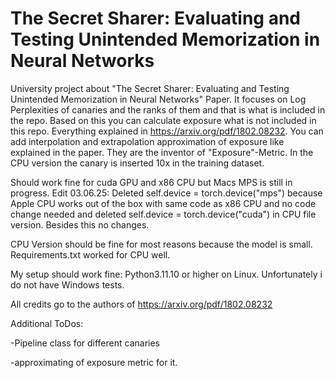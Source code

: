 # The Secret Sharer: Evaluating and Testing Unintended Memorization in Neural Networks

University project about "The Secret Sharer: Evaluating and Testing
Unintended Memorization in Neural Networks" Paper. It focuses on Log Perplexities of canaries and the ranks of them and that is what is included in the repo. Based on this you can calculate exposure what is not included in this repo. Everything explained in https://arxiv.org/pdf/1802.08232. You can add interpolation and extrapolation approximation of exposure like explained in the paper. They are the inventor of "Exposure"-Metric. In the CPU version the canary is inserted 10x in the training dataset. 

Should work fine for cuda GPU and x86 CPU but Macs MPS is still in progress. Edit 03.06.25: Deleted self.device = torch.device("mps") because Apple CPU works out of the box with same code as x86 CPU and no code change needed and deleted self.device = torch.device("cuda") in CPU file version. Besides this no changes.

CPU Version should be fine for most reasons because the model is small. Requirements.txt worked for CPU well.

My setup should work fine: Python3.11.10 or higher on Linux. Unfortunately i do not have Windows tests.

All credits go to the authors of https://arxiv.org/pdf/1802.08232

Additional ToDos: 

-Pipeline class for different canaries 

-approximating of exposure metric for it.
